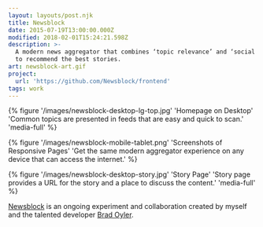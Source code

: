 ```yaml
---
layout: layouts/post.njk
title: Newsblock
date: 2015-07-19T13:00:00.000Z
modified: 2018-02-01T15:24:21.598Z
description: >-
  A modern news aggregator that combines ‘topic relevance’ and ‘social trends’
  to recommend the best stories.
art: newsblock-art.gif
project:
  url: 'https://github.com/Newsblock/frontend'
tags: work
---
```

{% figure '/images/newsblock-desktop-lg-top.jpg' 'Homepage on Desktop' 'Common topics are presented in feeds that are easy and quick to scan.' 'media-full' %}

{% figure '/images/newsblock-mobile-tablet.png' 'Screenshots of Responsive Pages' 'Get the same modern aggregator experience on any device that can access the internet.' %}

{% figure '/images/newsblock-desktop-story.jpg' 'Story Page' 'Story page provides a URL for the story and a place to discuss the content.' 'media-full' %}

[Newsblock](https://github.com/Newsblock/frontend) is an ongoing experiment and collaboration created by myself and the talented developer [Brad Oyler](http://bradoyler.com/).
